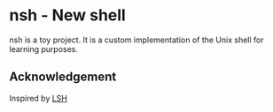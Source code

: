 # nsh - New shell

nsh is a toy project. It is a custom implementation of the Unix shell for learning purposes.

## Acknowledgement

Inspired by [LSH](https://github.com/brenns10/lsh)
